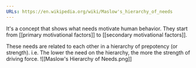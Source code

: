 ```yaml
---
URLs: https://en.wikipedia.org/wiki/Maslow's_hierarchy_of_needs
---
```

It's a concept that shows what needs motivate human behavior. They start from [[primary motivational factors]] to [[secondary motivational factors]].

These needs are related to each other in a hierarchy of prepotency (or strength). i.e. The lower the need on the hierarchy, the more the strength of driving force. 
![[Maslow's Hierarchy of Needs.png]]